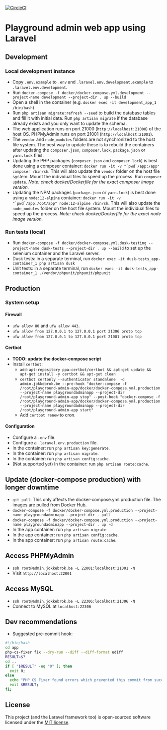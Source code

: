 [![CircleCI](https://circleci.com/gh/FKint/playground-admin-app/tree/master.svg?style=svg)](https://circleci.com/gh/FKint/playground-admin-app/tree/master)

# Playground admin web app using Laravel

## Development

### Local development instance

* Copy `.env.example` to `.env` and `.laravel.env.development.example` to `.laravel.env.development`.
* Run `docker-compose -f docker/docker-compose.yml.development --project-name development --project-dir . up --build`
* Open a shell in the container (e.g. `docker exec -it development_app_1 /bin/bash`)
* Run `php artisan migrate:refresh --seed` to build the database tables and fill it with initial data. Run `php artisan migrate` if the database already exists and you only want to update the schema.
* The web application runs on port 21000 (`http://localhost:21000`) of the host OS. PHPMyAdmin runs on port 21001 (`http://localhost:21001`).
* The `vendor` and `node_modules` folders are not synchronized to the host file system. The best way to update these is to rebuild the containers after updating the `composer.json`, `composer.lock`, `package.json` or `yarn.lock` files. 
* Updating the PHP packages (`composer.json` and `composer.lock`) is best done using a composer container: ```docker run -it -v "`pwd`/app:/app" composer /bin/sh```. This will also update the `vendor` folder on the host file system. Mount the individual files to speed up the process. Run `composer update`. *Note: check docker/Dockerfile for the exact composer image version.*
* Updating the NPM packages (`package.json` or `yarn.lock`) is best done using a `node:12-alpine` container: ```docker run -it -v "`pwd`/app:/opt/app" node:12-alpine /bin/sh```. This will also update the `node_modules` folder on the host file system. Mount the individual files to speed up the process. *Note: check docker/Dockerfile for the exact node image version.*


### Run tests (local)
* Run `docker-compose -f docker/docker-compose.yml.dusk-testing --project-name dusk-tests --project-dir . up --build` to set up the selenium container and the Laravel server.
* Dusk tests: in a separate terminal, run `docker exec -it dusk-tests_app-container_1 php artisan dusk`
* Unit tests: in a separate terminal, run `docker exec -it dusk-tests_app-container_1 ./vendor/phpunit/phpunit/phpunit`

## Production

### System setup

#### Firewall
* `ufw allow 80` and `ufw allow 443`.
* `ufw allow from 127.0.0.1 to 127.0.0.1 port 21306 proto tcp`
* `ufw allow from 127.0.0.1 to 127.0.0.1 port 21001 proto tcp`

#### Certbot
* **TODO: update the docker-compose script**
* Install `certbot`:
    * `add-apt-repository ppa:certbot/certbot && apt-get update && apt-get install -y certbot && apt-get clean`
    * `certbot certonly --authenticator standalone  -d admin.jokkebrok.be --pre-hook "docker-compose -f /root/playground-admin-app/docker/docker-compose.yml.production --project-name playgroundadminapp --project-dir /root/playground-admin-app stop" --post-hook "docker-compose -f /root/playground-admin-app/docker/docker-compose.yml.production  --project-name playgroundadminapp --project-dir /root/playground-admin-app start"`
    * Add `certbot renew` to cron.

#### Configuration
* Configure a `.env` file.
* Configure a `.laravel.env.production` file.
* In the container: run `php artisan key:generate`.
* In the container: run `php artisan migrate`.
* In the container: run `php artisan config:cache`.
* (Not supported yet) In the container: run `php artisan route:cache`.

## Update (docker-compose production) with longer downtime
* `git pull`: This only affects the docker-compose.yml.production file. The images are pulled from Docker Hub.
* `docker-compose -f docker/docker-compose.yml.production --project-name playgroundadminapp --project-dir . pull`
* `docker-compose -f docker/docker-compose.yml.production --project-name playgroundadminapp --project-dir . up -d`
* In the app container: run `php artisan migrate`
* In the app container: run `php artisan config:cache`.
* In the app container: run `php artisan route:cache`.

## Access PHPMyAdmin 
* `ssh root@admin.jokkebrok.be -L 22001:localhost:21001 -N`
* Visit `http://localhost:22001`

## Access MySQL
* `ssh root@admin.jokkebrok.be -L 22306:localhost:21306 -N`
* Connect to MySQL at `localhost:22306`

## Dev recommendations
* Suggested pre-commit hook: 

```bash
#!/bin/bash
cd app
php-cs-fixer fix --dry-run --diff --diff-format udiff
RESULT=$?
cd ..
if [ "$RESULT" -eq "0" ]; then
  exit 0;
else
  echo "PHP CS Fixer found errors which prevented this commit from succeeding.";
  exit $RESULT;
fi;
```

## License
This project (and the Laravel framework too) is open-sourced software licensed under the [MIT license](http://opensource.org/licenses/MIT).
